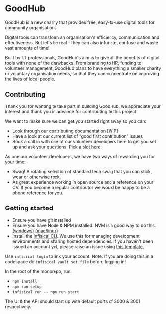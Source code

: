 # GoodHub
GoodHub is a new charity that provides free, easy-to-use digital tools for community organisations.

Digital tools can transform an organisation's efficiency, communication and effectiveness. But let's be real - they can also infuriate, confuse and waste vast amounts of time!

Built by I.T professionals, GoodHub's aim is to give all the benefits of digital tools with none of the drawbacks. From branding to HR, funding to volunteer management, GoodHub plans to have everything a smaller charity or voluntary organisation needs, so that they can concentrate on improving the lives of local people.

## Contributing

Thank you for wanting to take part in building GoodHub, we appreciate your interest and thank you in advance for contributing to this project!

We want to make sure we can get you started right away so you can:

* Look through our contributing documentation [WIP]
* Have a look at our current list of “good first contribution” issues
* Book a call in with one of our volunteer developers here to get you set up and ask your questions. [Pick a slot here](https://cal.com/changesbyjames/getting-started).

As one our volunteer developers, we have two ways of rewarding you for your time:

* Swag! A rotating selection of standard tech swag that you can stick, wear or otherwise rock.
* As great experience working in open source and a reference on your CV. If you become a regular contributor we would be happy to be a phone reference for you.

## Getting started
* Ensure you have git installed
* Ensure you have Node & NPM installed. NVM is a good way to do this. [(windows)](https://github.com/coreybutler/nvm-windows)
[(mac/linux)](https://github.com/nvm-sh/nvm)
* Install the [Infisical CLI](https://infisical.com/docs/cli/overview). We use this for managing development environments and sharing hosted dependencies. If you haven't been issued an account yet, please raise an issue using [this template.](https://github.com/goodhub/goodhub/issues/new?title=Development%20Environment%20Setup)

Use `infisical login` to link your account. Note: If you are doing this in a codespace do `infisical vault set file` before logging in!

In the root of the monorepo, run:
* `npm install`
* `npm run setup`
* `infisical run -- npm run start`

The UI & the API should start up with default ports of 3000 & 3001 respectively. 

